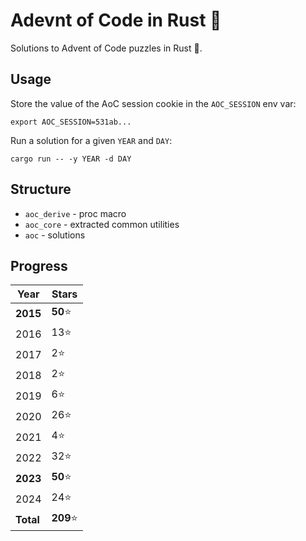 # Adevnt of Code in Rust 🎄
Solutions to Advent of Code puzzles in Rust :crab:.

## Usage

Store the value of the AoC session cookie in the `AOC_SESSION` env var:

```
export AOC_SESSION=531ab...
```

Run a solution for a given `YEAR` and `DAY`:

```
cargo run -- -y YEAR -d DAY
```

## Structure
- `aoc_derive` - proc macro
- `aoc_core` - extracted common utilities
- `aoc` - solutions

## Progress

| Year      | Stars     |
|-----------|-----------|
| **2015**  | **50**⭐  |
| 2016      | 13⭐      |
| 2017      | 2⭐       |
| 2018      | 2⭐       |
| 2019      | 6⭐       |
| 2020      | 26⭐      |
| 2021      | 4⭐       |
| 2022      | 32⭐      |
| **2023**  | **50**⭐  |
| 2024      | 24⭐      |
| **Total** | **209**⭐ |
